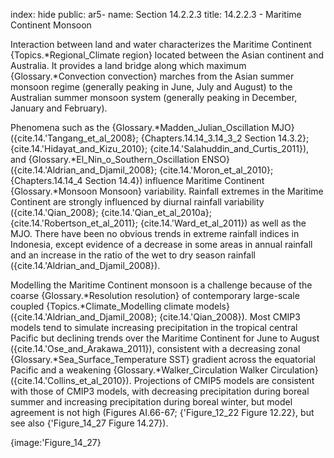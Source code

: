 index: hide
public: ar5-
name: Section 14.2.2.3
title: 14.2.2.3 - Maritime Continent Monsoon

Interaction between land and water characterizes the Maritime Continent {Topics.*Regional_Climate region} located between the Asian continent and Australia. It provides a land bridge along which maximum {Glossary.*Convection convection} marches from the Asian summer monsoon regime (generally peaking in June, July and August) to the Australian summer monsoon system (generally peaking in December, January and February).

Phenomena such as the {Glossary.*Madden_Julian_Oscillation MJO} ({cite.14.'Tangang_et_al_2008}; {Chapters.14.14_3.14_3_2 Section 14.3.2}; {cite.14.'Hidayat_and_Kizu_2010}; {cite.14.'Salahuddin_and_Curtis_2011}), and {Glossary.*El_Nin_o_Southern_Oscillation ENSO} ({cite.14.'Aldrian_and_Djamil_2008}; {cite.14.'Moron_et_al_2010}; {Chapters.14.14_4 Section 14.4}) influence Maritime Continent {Glossary.*Monsoon Monsoon} variability. Rainfall extremes in the Maritime Continent are strongly influenced by diurnal rainfall variability ({cite.14.'Qian_2008}; {cite.14.'Qian_et_al_2010a}; {cite.14.'Robertson_et_al_2011}; {cite.14.'Ward_et_al_2011}) as well as the MJO. There have been no obvious trends in extreme rainfall indices in Indonesia, except evidence of a decrease in some areas in annual rainfall and an increase in the ratio of the wet to dry season rainfall ({cite.14.'Aldrian_and_Djamil_2008}).

Modelling the Maritime Continent monsoon is a challenge because of the coarse {Glossary.*Resolution resolution} of contemporary large-scale coupled {Topics.*Climate_Modelling climate models} ({cite.14.'Aldrian_and_Djamil_2008}; {cite.14.'Qian_2008}). Most CMIP3 models tend to simulate increasing precipitation in the tropical central Pacific but declining trends over the Maritime Continent for June to August ({cite.14.'Ose_and_Arakawa_2011}), consistent with a decreasing zonal {Glossary.*Sea_Surface_Temperature SST} gradient across the equatorial Pacific and a weakening {Glossary.*Walker_Circulation Walker Circulation} ({cite.14.'Collins_et_al_2010}). Projections of CMIP5 models are consistent with those of CMIP3 models, with decreasing precipitation during boreal summer and increasing precipitation during boreal winter, but model agreement is not high (Figures AI.66-67; {'Figure_12_22 Figure 12.22}, but see also {'Figure_14_27 Figure 14.27}).

{image:'Figure_14_27}
